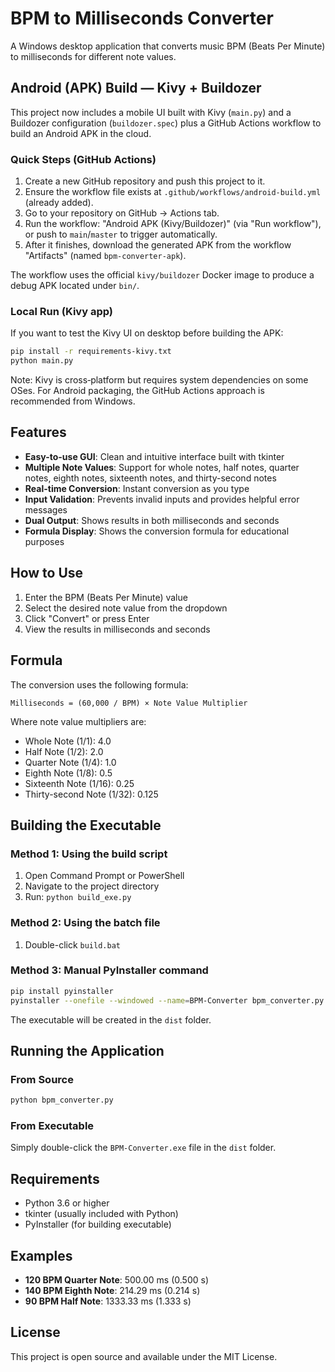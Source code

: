 # BPM to Milliseconds Converter

A Windows desktop application that converts music BPM (Beats Per Minute) to milliseconds for different note values.

## Android (APK) Build — Kivy + Buildozer

This project now includes a mobile UI built with Kivy (`main.py`) and a Buildozer configuration (`buildozer.spec`) plus a GitHub Actions workflow to build an Android APK in the cloud.

### Quick Steps (GitHub Actions)

1. Create a new GitHub repository and push this project to it.
2. Ensure the workflow file exists at `.github/workflows/android-build.yml` (already added).
3. Go to your repository on GitHub → Actions tab.
4. Run the workflow: "Android APK (Kivy/Buildozer)" (via "Run workflow"), or push to `main`/`master` to trigger automatically.
5. After it finishes, download the generated APK from the workflow "Artifacts" (named `bpm-converter-apk`).

The workflow uses the official `kivy/buildozer` Docker image to produce a debug APK located under `bin/`.

### Local Run (Kivy app)

If you want to test the Kivy UI on desktop before building the APK:

```bash
pip install -r requirements-kivy.txt
python main.py
```

Note: Kivy is cross‑platform but requires system dependencies on some OSes. For Android packaging, the GitHub Actions approach is recommended from Windows.

## Features

- **Easy-to-use GUI**: Clean and intuitive interface built with tkinter
- **Multiple Note Values**: Support for whole notes, half notes, quarter notes, eighth notes, sixteenth notes, and thirty-second notes
- **Real-time Conversion**: Instant conversion as you type
- **Input Validation**: Prevents invalid inputs and provides helpful error messages
- **Dual Output**: Shows results in both milliseconds and seconds
- **Formula Display**: Shows the conversion formula for educational purposes

## How to Use

1. Enter the BPM (Beats Per Minute) value
2. Select the desired note value from the dropdown
3. Click "Convert" or press Enter
4. View the results in milliseconds and seconds

## Formula

The conversion uses the following formula:
```
Milliseconds = (60,000 / BPM) × Note Value Multiplier
```

Where note value multipliers are:
- Whole Note (1/1): 4.0
- Half Note (1/2): 2.0
- Quarter Note (1/4): 1.0
- Eighth Note (1/8): 0.5
- Sixteenth Note (1/16): 0.25
- Thirty-second Note (1/32): 0.125

## Building the Executable

### Method 1: Using the build script
1. Open Command Prompt or PowerShell
2. Navigate to the project directory
3. Run: `python build_exe.py`

### Method 2: Using the batch file
1. Double-click `build.bat`

### Method 3: Manual PyInstaller command
```bash
pip install pyinstaller
pyinstaller --onefile --windowed --name=BPM-Converter bpm_converter.py
```

The executable will be created in the `dist` folder.

## Running the Application

### From Source
```bash
python bpm_converter.py
```

### From Executable
Simply double-click the `BPM-Converter.exe` file in the `dist` folder.

## Requirements

- Python 3.6 or higher
- tkinter (usually included with Python)
- PyInstaller (for building executable)

## Examples

- **120 BPM Quarter Note**: 500.00 ms (0.500 s)
- **140 BPM Eighth Note**: 214.29 ms (0.214 s)
- **90 BPM Half Note**: 1333.33 ms (1.333 s)

## License

This project is open source and available under the MIT License.
